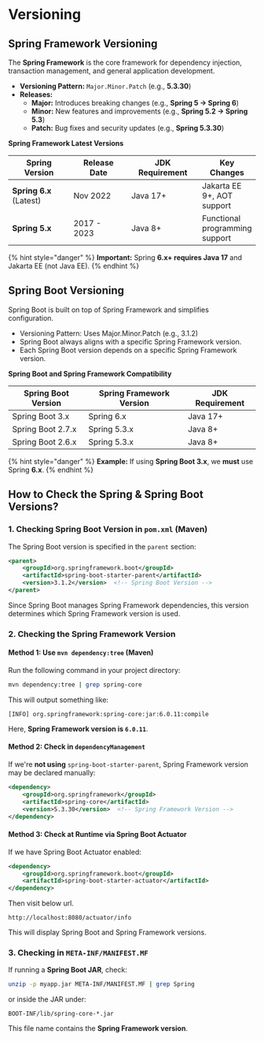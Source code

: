 # Versioning

## **Spring Framework Versioning**

The **Spring Framework** is the core framework for dependency injection, transaction management, and general application development.

* **Versioning Pattern:** `Major.Minor.Patch` (e.g., **5.3.30**)
* **Releases:**
  * **Major:** Introduces breaking changes (e.g., **Spring 5 → Spring 6**)
  * **Minor:** New features and improvements (e.g., **Spring 5.2 → Spring 5.3**)
  * **Patch:** Bug fixes and security updates (e.g., **Spring 5.3.30**)

**Spring Framework Latest Versions**

<table data-full-width="true"><thead><tr><th width="209">Spring Version</th><th width="184">Release Date</th><th width="186">JDK Requirement</th><th>Key Changes</th></tr></thead><tbody><tr><td><strong>Spring 6.x</strong> (Latest)</td><td>Nov 2022</td><td>Java 17+</td><td>Jakarta EE 9+, AOT support</td></tr><tr><td><strong>Spring 5.x</strong></td><td>2017 - 2023</td><td>Java 8+</td><td>Functional programming support</td></tr></tbody></table>

{% hint style="danger" %}
**Important:** Spring **6.x+ requires Java 17** and Jakarta EE (not Java EE).
{% endhint %}

## **Spring Boot Versioning**

Spring Boot is built on top of Spring Framework and simplifies configuration.

* Versioning Pattern: Uses Major.Minor.Patch (e.g., 3.1.2)
* Spring Boot always aligns with a specific Spring Framework version.
* Each Spring Boot version depends on a specific Spring Framework version.

**Spring Boot and Spring Framework Compatibility**

| **Spring Boot Version** | **Spring Framework Version** | **JDK Requirement** |
| ----------------------- | ---------------------------- | ------------------- |
| Spring Boot 3.x         | Spring 6.x                   | Java 17+            |
| Spring Boot 2.7.x       | Spring 5.3.x                 | Java 8+             |
| Spring Boot 2.6.x       | Spring 5.3.x                 | Java 8+             |

{% hint style="danger" %}
**Example:** If using **Spring Boot 3.x**, we **must** use Spring **6.x**.
{% endhint %}

## **How to Check the Spring & Spring Boot Versions?**

### **1. Checking Spring Boot Version in `pom.xml` (Maven)**

The Spring Boot version is specified in the `parent` section:

```xml
<parent>
    <groupId>org.springframework.boot</groupId>
    <artifactId>spring-boot-starter-parent</artifactId>
    <version>3.1.2</version>  <!-- Spring Boot Version -->
</parent>
```

Since Spring Boot manages Spring Framework dependencies, this version determines which Spring Framework version is used.

### **2. Checking the Spring Framework Version**

#### **Method 1: Use `mvn dependency:tree` (Maven)**

Run the following command in your project directory:

```sh
mvn dependency:tree | grep spring-core
```

This will output something like:

```
[INFO] org.springframework:spring-core:jar:6.0.11:compile
```

Here, **Spring Framework version is `6.0.11`**.

#### **Method 2: Check in `dependencyManagement`**

If we're **not using** `spring-boot-starter-parent`, Spring Framework version may be declared manually:

```xml
<dependency>
    <groupId>org.springframework</groupId>
    <artifactId>spring-core</artifactId>
    <version>5.3.30</version>  <!-- Spring Framework Version -->
</dependency>
```

#### **Method 3: Check at Runtime via Spring Boot Actuator**

If we have Spring Boot Actuator enabled:

```xml
<dependency>
    <groupId>org.springframework.boot</groupId>
    <artifactId>spring-boot-starter-actuator</artifactId>
</dependency>
```

Then visit below url.

```
http://localhost:8080/actuator/info
```

This will display Spring Boot and Spring Framework versions.

### **3. Checking in `META-INF/MANIFEST.MF`**

If running a **Spring Boot JAR**, check:

```sh
unzip -p myapp.jar META-INF/MANIFEST.MF | grep Spring
```

or inside the JAR under:

```
BOOT-INF/lib/spring-core-*.jar
```

This file name contains the **Spring Framework version**.
